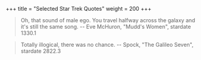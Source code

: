 +++
title = "Selected Star Trek Quotes"
weight = 200
+++

> Oh, that sound of male ego. You travel halfway across the galaxy and it's
> still the same song.
-- Eve McHuron, "Mudd's Women", stardate 1330.1

> Totally illogical, there was no chance.
-- Spock, "The Galileo Seven", stardate 2822.3

